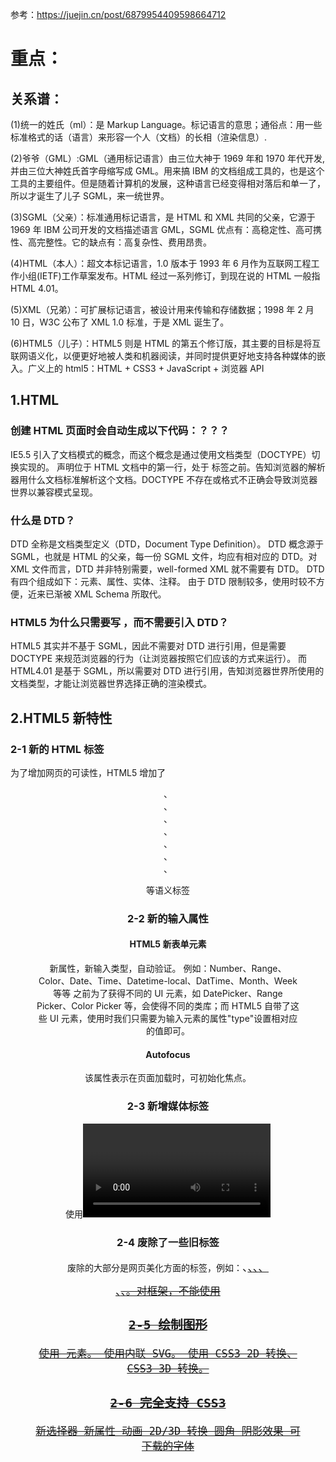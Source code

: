 参考：https://juejin.cn/post/6879954409598664712

# 重点：

## 关系谱：

(1)统一的姓氏（ml）：是 Markup Language。标记语言的意思；通俗点：用一些标准格式的话（语言）来形容一个人（文档）的长相（渲染信息）.

(2)爷爷（GML）:GML（通用标记语言）由三位大神于 1969 年和 1970 年代开发,并由三位大神姓氏首字母缩写成 GML。用来搞 IBM 的文档组成工具的，也是这个工具的主要组件。但是随着计算机的发展，这种语言已经变得相对落后和单一了，所以才诞生了儿子 SGML，来一统世界。

(3)SGML（父亲）：标准通用标记语言，是 HTML 和 XML 共同的父亲，它源于 1969 年 IBM 公司开发的文档描述语言 GML，SGML 优点有：高稳定性、高可携性、高完整性。它的缺点有：高复杂性、费用昂贵。

(4)HTML（本人）：超文本标记语言，1.0 版本于 1993 年 6 月作为互联网工程工作小组(IETF)工作草案发布。HTML 经过一系列修订，到现在说的 HTML 一般指 HTML 4.01。

(5)XML（兄弟）：可扩展标记语言，被设计用来传输和存储数据；1998 年 2 月 10 日，W3C 公布了 XML 1.0 标准，于是 XML 诞生了。

(6)HTML5（儿子）：HTML5 则是 HTML 的第五个修订版，其主要的目标是将互联网语义化，以便更好地被人类和机器阅读，并同时提供更好地支持各种媒体的嵌入。广义上的 html5：HTML + CSS3 + JavaScript + 浏览器 API

## 1.HTML

### 创建 HTML 页面时会自动生成以下代码：？？？

IE5.5 引入了文档模式的概念，而这个概念是通过使用文档类型（DOCTYPE）切换实现的。
声明位于 HTML 文档中的第一行，处于 标签之前。告知浏览器的解析器用什么文档标准解析这个文档。DOCTYPE 不存在或格式不正确会导致浏览器世界以兼容模式呈现。

### 什么是 DTD？

DTD 全称是文档类型定义（DTD，Document Type Definition）。
DTD 概念源于 SGML，也就是 HTML 的父亲，每一份 SGML 文件，均应有相对应的 DTD。对 XML 文件而言，DTD 并非特别需要，well-formed XML 就不需要有 DTD。
DTD 有四个组成如下：元素、属性、实体、注释。
由于 DTD 限制较多，使用时较不方便，近来已渐被 XML Schema 所取代。

### HTML5 为什么只需要写 ，而不需要引入 DTD？

HTML5 其实并不基于 SGML，因此不需要对 DTD 进行引用，但是需要 DOCTYPE 来规范浏览器的行为（让浏览器按照它们应该的方式来运行）。
而 HTML4.01 是基于 SGML，所以需要对 DTD 进行引用，告知浏览器世界所使用的文档类型，才能让浏览器世界选择正确的渲染模式。

## 2.HTML5 新特性

### 2-1 新的 HTML 标签

为了增加网页的可读性，HTML5 增加了<header>、<footer>、<section>、<article>、<nav>、<hgroup>、<aside>、<figure>等语义标签

### 2-2 新的输入属性

#### HTML5 新表单元素

新属性，新输入类型，自动验证。
例如：Number、Range、Color、Date、Time、Datetime-local、DatTime、Month、Week 等等
之前为了获得不同的 UI 元素，如 DatePicker、Range Picker、Color Picker 等，会使得不同的类库；而 HTML5 自带了这些 UI 元素，使用时我们只需要为输入元素的属性"type"设置相对应的值即可。

#### Autofocus

该属性表示在页面加载时，可初始化焦点。

### 2-3 新增媒体标签

使用<video>或<audio>标签播放视频和音频。

### 2-4 废除了一些旧标签

废除的大部分是网页美化方面的标签，例如：<big>、<u>、<font>、<basefont>、<center>、<s>、<tt>。对<frame>框架，不能使用

### 2-5 绘制图形

使用 <canvas> 元素。
使用内联 SVG。
使用 CSS3 2D 转换、CSS3 3D 转换。

### 2-6 完全支持 CSS3

新选择器
新属性
动画
2D/3D 转换
圆角
阴影效果
可下载的字体
